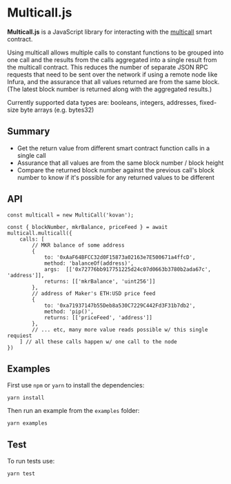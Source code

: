 # Multicall.js

**Multicall.js** is a JavaScript library for interacting with the [multicall](https://github.com/makerdao/multicall) smart contract.

Using multicall allows multiple calls to constant functions to be grouped into one call and the results from the calls aggregated into a single result from the multicall contract. This reduces the number of separate JSON RPC requests that need to be sent over the network if using a remote node like Infura, and the assurance that all values returned are from the same block. (The latest block number is returned along with the aggregated results.)

Currently supported data types are: booleans, integers, addresses, fixed-size byte arrays (e.g. bytes32)

## Summary

- Get the return value from different smart contract function calls in a single call
- Assurance that all values are from the same block number / block height
- Compare the returned block number against the previous call's block number to know if it's possible for any returned values to be different

## API

```
const multicall = new MultiCall('kovan');

const { blockNumber, mkrBalance, priceFeed } = await multicall.multicall({
    calls: [
        // MKR balance of some address
        {
            to: '0xAaF64BFCC32d0F15873a02163e7E500671a4ffcD',
            method: 'balanceOf(address)',
            args:  [['0x72776bb917751225d24c07d0663b3780b2ada67c', 'address']],
            returns: [['mkrBalance', 'uint256']]
        },
        // address of Maker's ETH:USD price feed
        {
            to: '0xa71937147b55Deb8a530C7229C442Fd3F31b7db2',
            method: 'pip()',
            returns: [['priceFeed', 'address']]
        },
        // ... etc, many more value reads possible w/ this single requiest
    ] // all these calls happen w/ one call to the node
})
```

## Examples

First use `npm` or `yarn` to install the dependencies:

```
yarn install
```

Then run an example from the `examples` folder:

```
yarn examples
```

## Test

To run tests use:

```
yarn test
```
